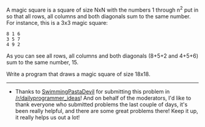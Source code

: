 <div class="md"><p>A magic square is a square of size NxN with the numbers 1 through n<sup>2</sup> put in so that all rows, all columns and both diagonals sum to the same number. For instance, this is a 3x3 magic square:</p>
<pre><code>8 1 6
3 5 7   
4 9 2
</code></pre>
<p>As you can see all rows, all columns and both diagonals (8+5+2 and 4+5+6) sum to the same number, 15.</p>
<p>Write a program that draws a magic square of size 18x18.</p>
<hr/>
<ul>
<li>Thanks to <a href="http://www.reddit.com/user/SwimmingPastaDevil">SwimmingPastaDevil</a> for submitting this problem in <a href="/r/dailyprogrammer_ideas">/r/dailyprogrammer_ideas</a>! And on behalf of the moderators, I'd like to thank everyone who submitted problems the last couple of days, it's been really helpful, and there are some great problems there! Keep it up, it really helps us out a lot! </li>
</ul>
</div>
